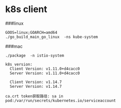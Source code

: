 # k8s client

###linux
```
GOOS=linux;GOARCH=amd64
./go_build_main_go_linux  -ns kube-system
```
###mac
```
./package  -n istio-system
```

```
k8s version:
  Client Version: v1.11.0+d4cacc0
  Server Version: v1.11.0+d4cacc0

  Client Version: v1.14.7
  Server Version: v1.14.7
```
```
ca.crt token获取路径: sa in pod:/var/run/secrets/kubernetes.io/serviceaccount
```
